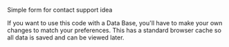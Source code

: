 Simple form for contact support idea

If you want to use this code with a Data Base, you'll have to make your own changes to match your preferences.
This has a standard browser cache so all data is saved and can be viewed later.

